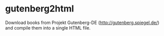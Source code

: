 gutenberg2html
==============

Download books from Projekt Gutenberg-DE (http://gutenberg.spiegel.de/) and compile them into a single HTML file.